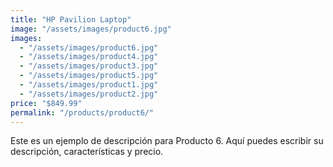 ```yaml
---
title: "HP Pavilion Laptop"
image: "/assets/images/product6.jpg"
images:
  - "/assets/images/product6.jpg"
  - "/assets/images/product4.jpg"
  - "/assets/images/product3.jpg"
  - "/assets/images/product5.jpg"
  - "/assets/images/product1.jpg"
  - "/assets/images/product2.jpg"
price: "$849.99"
permalink: "/products/product6/"
---
```


Este es un ejemplo de descripción para Producto 6.
Aquí puedes escribir su descripción, características y precio.
